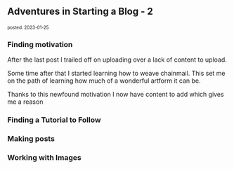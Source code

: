 ## Adventures in Starting a Blog - 2
<font size=1> posted: 2023-01-25 </font>

### Finding motivation

After the last post I trailed off on uploading over a lack of content to upload.

Some time after that I started learning how to weave chainmail. This set me on the path of learning how much of a wonderful artform it can be.

Thanks to this newfound motivation I now have content to add which gives me a reason

### Finding a Tutorial to Follow

### Making posts

### Working with Images